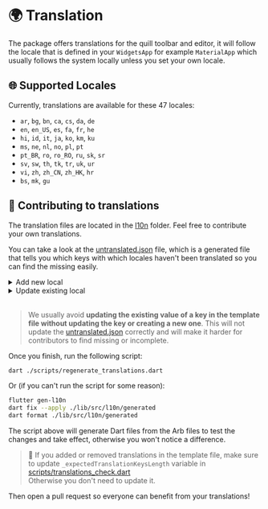 # 🌍 Translation

The package offers translations for the quill toolbar and editor, it will follow the locale that is defined in
your `WidgetsApp` for example `MaterialApp` which usually follows the system locally unless you set your own locale.

## 🌐 Supported Locales

Currently, translations are available for these 47 locales:

* `ar`, `bg`, `bn`, `ca`, `cs`, `da`, `de`
* `en`, `en_US`, `es`, `fa`, `fr`, `he`
* `hi`, `id`, `it`, `ja`, `ko`, `km`, `ku`
* `ms`, `ne`, `nl`, `no`, `pl`, `pt`
* `pt_BR`, `ro`, `ro_RO`, `ru`, `sk`, `sr`
* `sv`, `sw`, `th`, `tk`, `tr`, `uk`, `ur`
* `vi`, `zh`, `zh_CN`, `zh_HK`, `hr`
* `bs`, `mk`, `gu`

## 📌 Contributing to translations

The translation files are located in the [l10n](../lib/src/l10n/) folder. Feel free to contribute your own translations.

You can take a look at the [untranslated.json](../lib/src/l10n/untranslated.json) file, which is a generated file that
tells you which keys with which locales haven't been translated so you can find the missing easily.

<details>
<summary>Add new local</summary>

1. Create a new file in [l10n](../lib/src/l10n/) folder, with the following name`quill_${localName}.arb` for
   example `quill_de.arb`. See [locale codes](https://saimana.com/list-of-country-locale-code/).

2. Copy the [Arb Template](../lib/src/l10n/quill_en.arb) file and paste it into your new file, replace the values with
   your translations

3. Update the [Supported Locales](#supported-locales) section on this page to update the supported translations for both the
   number and the list

</details>

<details>
<summary>Update existing local</summary>

1. Navigate to [l10n](../lib/src/l10n/) folder

2. Find the existing local, let's say you want to update the Korean translations, it will be `quill_ko.arb`

3. Use [untranslated.json](../lib/src/l10n/untranslated.json) as a reference to find missing, update, or add what you
   want
   to translate.

</details>
<br>

> We usually avoid **updating the existing value of a key in the template file without updating the key or creating a new
one**.
> This will not update the [untranslated.json](../lib/src/l10n/untranslated.json) correctly and will make it harder
for contributors to find missing or incomplete.

Once you finish, run the following script:

```bash
dart ./scripts/regenerate_translations.dart
```

Or (if you can't run the script for some reason):

```bash
flutter gen-l10n
dart fix --apply ./lib/src/l10n/generated
dart format ./lib/src/l10n/generated
```

The script above will generate Dart files from the Arb files to test the changes and take effect, otherwise you
won't notice a difference.

> 🔧 If you added or removed translations in the template file, make sure to update `_expectedTranslationKeysLength`
> variable in [scripts/translations_check.dart](../scripts/translations_check.dart) <br>
> Otherwise you don't need to update it.

Then open a pull request so everyone can benefit from your translations!
